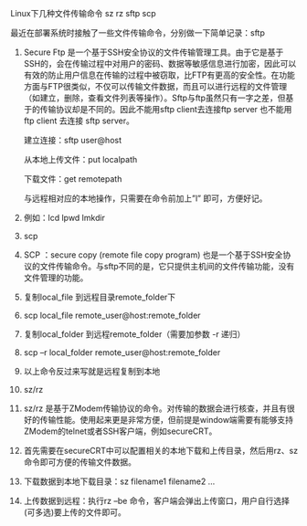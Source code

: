 Linux下几种文件传输命令 sz rz sftp scp  

最近在部署系统时接触了一些文件传输命令，分别做一下简单记录：sftp

1. Secure Ftp 是一个基于SSH安全协议的文件传输管理工具。由于它是基于SSH的，会在传输过程中对用户的密码、数据等敏感信息进行加密，因此可以有效的防止用户信息在传输的过程中被窃取，比FTP有更高的安全性。在功能方面与FTP很类似，不仅可以传输文件数据，而且可以进行远程的文件管理（如建立，删除，查看文件列表等操作）。Sftp与ftp虽然只有一字之差，但基于的传输协议却是不同的。因此不能用sftp client去连接ftp server 也不能用 ftp client 去连接 sftp
   server。

   建立连接：sftp user@host

   从本地上传文件：put localpath

   下载文件：get remotepath

   与远程相对应的本地操作，只需要在命令前加上”l” 即可，方便好记。

2. 例如：lcd lpwd lmkdir

3. scp

4. SCP ：secure copy (remote file copy program) 也是一个基于SSH安全协议的文件传输命令。与sftp不同的是，它只提供主机间的文件传输功能，没有文件管理的功能。

5. 复制local_file 到远程目录remote_folder下

6. scp local_file remote_user@host:remote_folder

7. 复制local_folder 到远程remote_folder（需要加参数 -r 递归）

8. scp –r local_folder remote_user@host:remote_folder

9. 以上命令反过来写就是远程复制到本地

10. sz/rz

11. sz/rz 是基于ZModem传输协议的命令。对传输的数据会进行核查，并且有很好的传输性能。使用起来更是非常方便，但前提是window端需要有能够支持ZModem的telnet或者SSH客户端，例如secureCRT。

12. 首先需要在secureCRT中可以配置相关的本地下载和上传目录，然后用rz、sz命令即可方便的传输文件数据。

13. 下载数据到本地下载目录：sz filename1 filename2 …

14. 上传数据到远程：执行rz –be 命令，客户端会弹出上传窗口，用户自行选择(可多选)要上传的文件即可。